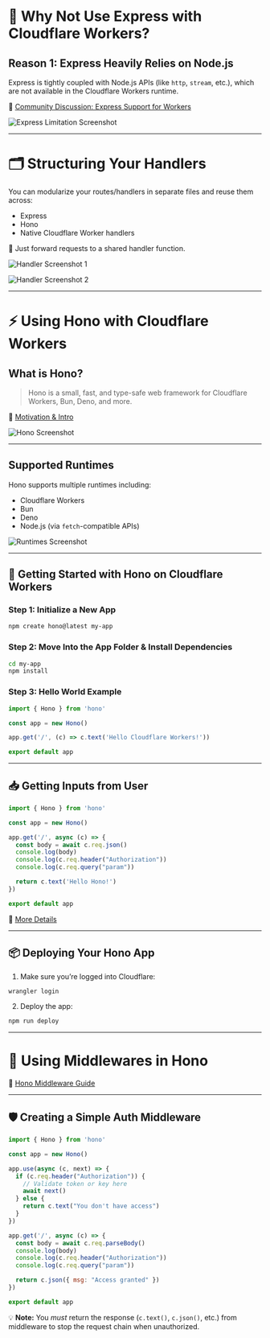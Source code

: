 

# 🚫 Why Not Use Express with Cloudflare Workers?

## Reason 1: Express Heavily Relies on Node.js

Express is tightly coupled with Node.js APIs (like `http`, `stream`, etc.), which are not available in the Cloudflare Workers runtime.

🔗 [Community Discussion: Express Support for Workers](https://community.cloudflare.com/t/express-support-for-workers/390844)

![Express Limitation Screenshot](https://www.notion.so/image/https%3A%2F%2Fprod-files-secure.s3.us-west-2.amazonaws.com%2F085e8ad8-528e-47d7-8922-a23dc4016453%2F8c0620c6-3b41-468f-a76d-a34538aa78bb%2FScreenshot_2024-02-10_at_4.16.25_AM.jpg?table=block\&id=fbfb6e8b-2ec7-48e8-bac9-cdb9f4caa9a0\&cache=v2)

---

# 🗂 Structuring Your Handlers

You can modularize your routes/handlers in separate files and reuse them across:

* Express
* Hono
* Native Cloudflare Worker handlers

📌 Just forward requests to a shared handler function.

![Handler Screenshot 1](https://www.notion.so/image/https%3A%2F%2Fprod-files-secure.s3.us-west-2.amazonaws.com%2F085e8ad8-528e-47d7-8922-a23dc4016453%2Fa683cec8-a81a-41cb-82b9-8a4b11c20101%2FScreenshot_2024-02-10_at_4.15.26_AM.jpg?table=block\&id=7bfd09ff-3394-4025-a28e-ebc064ce2332\&cache=v2)

![Handler Screenshot 2](https://www.notion.so/image/https%3A%2F%2Fprod-files-secure.s3.us-west-2.amazonaws.com%2F085e8ad8-528e-47d7-8922-a23dc4016453%2Fd56c54ff-12ee-4b9e-bda6-699641b27bea%2FScreenshot_2024-02-10_at_4.37.24_AM.jpg?table=block\&id=44cd75c5-27b8-4e0b-bf94-d4c1bf546581\&cache=v2)

---

# ⚡ Using Hono with Cloudflare Workers

## What is Hono?

> Hono is a small, fast, and type-safe web framework for Cloudflare Workers, Bun, Deno, and more.

🔗 [Motivation & Intro](https://hono.dev/concepts/motivation)

![Hono Screenshot](https://www.notion.so/image/https%3A%2F%2Fprod-files-secure.s3.us-west-2.amazonaws.com%2F085e8ad8-528e-47d7-8922-a23dc4016453%2Ff31ed7e5-5d53-40d5-81ef-f60e385a1867%2FScreenshot_2024-02-10_at_4.39.42_AM.jpg?table=block\&id=09120297-ab1f-4094-b610-acf9e71e9e16\&cache=v2)

---

## Supported Runtimes

Hono supports multiple runtimes including:

* Cloudflare Workers
* Bun
* Deno
* Node.js (via `fetch`-compatible APIs)

![Runtimes Screenshot](https://www.notion.so/image/https%3A%2F%2Fprod-files-secure.s3.us-west-2.amazonaws.com%2F085e8ad8-528e-47d7-8922-a23dc4016453%2F9d9b7350-fb08-49b8-82d1-cffc4c73a349%2FScreenshot_2024-02-10_at_4.40.01_AM.jpg?table=block\&id=5bf712cb-e458-40f2-a57f-a336d49faaed\&cache=v2)

---

## 🚀 Getting Started with Hono on Cloudflare Workers

### Step 1: Initialize a New App

```bash
npm create hono@latest my-app
```

### Step 2: Move Into the App Folder & Install Dependencies

```bash
cd my-app
npm install
```

### Step 3: Hello World Example

```js
import { Hono } from 'hono'

const app = new Hono()

app.get('/', (c) => c.text('Hello Cloudflare Workers!'))

export default app
```

---

## 📥 Getting Inputs from User

```js
import { Hono } from 'hono'

const app = new Hono()

app.get('/', async (c) => {
  const body = await c.req.json()
  console.log(body)
  console.log(c.req.header("Authorization"))
  console.log(c.req.query("param"))

  return c.text('Hello Hono!')
})

export default app
```

🔗 [More Details](https://hono.dev/getting-started/cloudflare-workers)

---

## 📦 Deploying Your Hono App

1. Make sure you’re logged into Cloudflare:

```bash
wrangler login
```

2. Deploy the app:

```bash
npm run deploy
```

---

# 🔐 Using Middlewares in Hono

🔗 [Hono Middleware Guide](https://hono.dev/guides/middleware)

---

## 🛡 Creating a Simple Auth Middleware

```js
import { Hono } from 'hono'

const app = new Hono()

app.use(async (c, next) => {
  if (c.req.header("Authorization")) {
    // Validate token or key here
    await next()
  } else {
    return c.text("You don't have access")
  }
})

app.get('/', async (c) => {
  const body = await c.req.parseBody()
  console.log(body)
  console.log(c.req.header("Authorization"))
  console.log(c.req.query("param"))

  return c.json({ msg: "Access granted" })
})

export default app
```

💡 **Note:** You *must* return the response (`c.text()`, `c.json()`, etc.) from middleware to stop the request chain when unauthorized.

